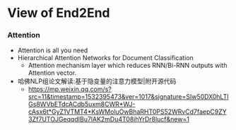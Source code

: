 # View of End2End

### Attention
- Attention is all you need
- Hierarchical Attention Networks for Document Classification
	- Attention mechanism layer which reduces RNN/Bi-RNN outputs with Attention vector.
- 哈佛NLP组论文解读:基于隐变量的注意力模型|附开源代码
	- https://mp.weixin.qq.com/s?src=11&timestamp=1532395473&ver=1017&signature=SIw50DX0hLTIGs8WVbETdcACdb5uxm8CWR*WJ-cAsx6t*GyZ1VTMT4*KsWMoluOwBhaRHT0PS52WRvCd7faepC9ZY3Zf7UTOJGeqqdIBu7lAK2mDu4T08ihYrDr8lucf&new=1
